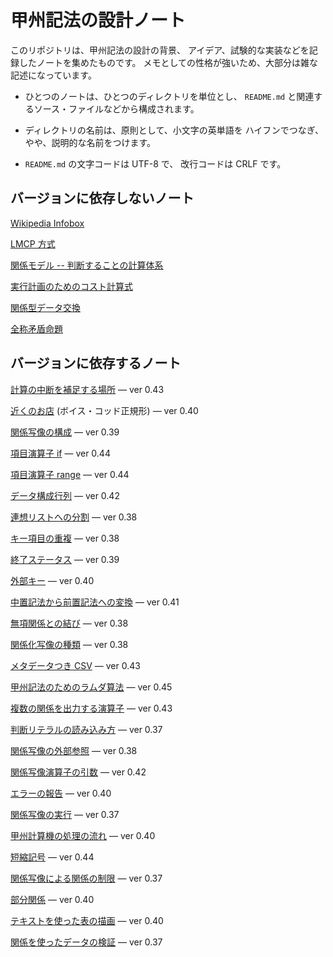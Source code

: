 # 甲州記法の設計ノート



このリポジトリは、甲州記法の設計の背景、
アイデア、試験的な実装などを記録したノートを集めたものです。
メモとしての性格が強いため、大部分は雑な記述になっています。

 - ひとつのノートは、ひとつのディレクトリを単位とし、
   `README.md` と関連するソース・ファイルなどから構成されます。

 - ディレクトリの名前は、原則として、小文字の英単語を
   ハイフンでつなぎ、やや、説明的な名前をつけます。

 - `README.md` の文字コードは UTF-8 で、
   改行コードは CRLF です。



バージョンに依存しないノート
------------------------------------------------------------------

[Wikipedia Infobox][infobox]

[LMCP 方式][lmcp-method]

[関係モデル -- 判断することの計算体系][prezi-relational-model]

[実行計画のためのコスト計算式][rdbms-cost-formula]

[関係型データ交換][rdi]

[全称矛盾命題][universal-contradiction]



バージョンに依存するノート
------------------------------------------------------------------

[計算の中断を補足する場所][abortable-points] — ver 0.43

[近くのお店][boyce-codd-normal-form] (ボイス・コッド正規形) — ver 0.40

[関係写像の構成][construct-relmap] — ver 0.39

[項目演算子 if][cop-if] — ver 0.44

[項目演算子 range][cop-range] — ver 0.44

[データ構成行列][data-component-matrix] — ver 0.42

[連想リストへの分割][divide-into-assoc] — ver 0.38

[キー項目の重複][duplicate-keys] — ver 0.38

[終了ステータス][exit-status] — ver 0.39

[外部キー][foreign-key] — ver 0.40

[中置記法から前置記法への変換][infix-notation] — ver 0.41

[無項関係との結び][join-with-reldum] — ver 0.38

[関係化写像の種類][kind-of-relfiers] — ver 0.38

[メタデータつき CSV][koshu-xsv] — ver 0.43

[甲州記法のためのラムダ算法][lambda-calculus] — ver 0.45

[複数の関係を出力する演算子][multiple-output] — ver 0.43

[判断リテラルの読み込み方][read-judge-literals] — ver 0.37

[関係写像の外部参照][relmap-in-outer-section] — ver 0.38

[関係写像演算子の引数][relmap-operand] — ver 0.42

[エラーの報告][report-error] — ver 0.40

[関係写像の実行][run-relmap-using-relation-directly] — ver 0.37

[甲州計算機の処理の流れ][section-level-process] — ver 0.40

[短縮記号][short-signs] — ver 0.44

[関係写像による関係の制限][some-and-none] — ver 0.37

[部分関係][subrelation] — ver 0.40

[テキストを使った表の描画][text-table] — ver 0.40

[関係を使ったデータの検証][validation-using-relation] — ver 0.37



[lmcp-method]:                        note/lmcp-method
[prezi-relational-model]:             note/prezi-relational-model
[rdbms-cost-formula]:                 note/rdbms-cost-formula
[rdi]:                                note/rdi
[universal-contradiction]:            note/universal-contradiction

[abortable-points]:                   note/abortable-points
[boyce-codd-normal-form]:             note/boyce-codd-normal-form
[construct-relmap]:                   note/construct-relmap
[cop-if]:                             note/cop-if
[cop-range]:                          note/cop-range
[data-component-matrix]:              note/data-component-matrix
[divide-into-assoc]:                  note/divide-into-assoc
[duplicate-keys]:                     note/duplicate-keys
[exit-status]:                        note/exit-status
[foreign-key]:                        note/foreign-key
[infix-notation]:                     note/infix-notation
[infobox]:                            note/infobox
[join-with-reldum]:                   note/join-with-reldum
[kind-of-relfiers]:                   note/kind-of-relfiers
[koshu-xsv]:                          note/koshu-xsv
[lambda-calculus]:                    note/lambda-calculus
[multiple-output]:                    note/multiple-output
[read-judge-literals]:                note/read-judge-literals
[relmap-in-outer-section]:            note/relmap-in-outer-section
[relmap-operand]:                     note/relmap-operand
[report-error]:                       note/report-error
[run-relmap-using-relation-directly]: note/run-relmap-using-relation-directly
[section-level-process]:              note/section-level-process
[short-signs]:                        note/short-signs
[some-and-none]:                      note/some-and-none
[subrelation]:                        note/subrelation
[text-table]:                         note/text-table
[validation-using-relation]:          note/validation-using-relation


